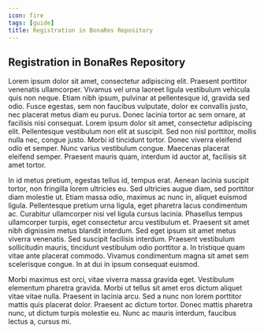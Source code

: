 ```yaml
---
icon: fire
tags: [guide]
title: Registration in BonaRes Repository
---
```

## Registration in BonaRes Repository

Lorem ipsum dolor sit amet, consectetur adipiscing elit. Praesent porttitor venenatis ullamcorper. Vivamus vel urna laoreet ligula vestibulum vehicula quis non neque. Etiam nibh ipsum, pulvinar at pellentesque id, gravida sed odio. Fusce egestas, sem non faucibus vulputate, dolor ex convallis justo, nec placerat metus diam eu purus. Donec lacinia tortor ac sem ornare, at facilisis nisi consequat. Lorem ipsum dolor sit amet, consectetur adipiscing elit. Pellentesque vestibulum non elit at suscipit. Sed non nisl porttitor, mollis nulla nec, congue justo. Morbi id tincidunt tortor. Donec viverra eleifend odio et semper. Nunc varius vestibulum congue. Maecenas placerat eleifend semper. Praesent mauris quam, interdum id auctor at, facilisis sit amet tortor.

In id metus pretium, egestas tellus id, tempus erat. Aenean lacinia suscipit tortor, non fringilla lorem ultricies eu. Sed ultricies augue diam, sed porttitor diam molestie ut. Etiam massa odio, maximus ac nunc in, aliquet euismod ligula. Pellentesque pretium urna ligula, eget pharetra lacus condimentum ac. Curabitur ullamcorper nisi vel ligula cursus lacinia. Phasellus tempus ullamcorper turpis, eget consectetur arcu vestibulum et. Praesent sit amet nibh dignissim metus blandit interdum. Sed eget ipsum sit amet metus viverra venenatis. Sed suscipit facilisis interdum. Praesent vestibulum sollicitudin mauris, tincidunt vestibulum odio porttitor a. In tristique quam vitae ante placerat commodo. Vivamus condimentum magna sit amet sem scelerisque congue. In at dui in ipsum consequat euismod.

Morbi maximus est orci, vitae viverra massa gravida eget. Vestibulum elementum pharetra gravida. Morbi ut tellus sit amet eros dictum aliquet vitae vitae nulla. Praesent in lacinia arcu. Sed a nunc non lorem porttitor mattis quis placerat dolor. Praesent ac dictum tortor. Donec mattis pharetra nunc, ut dictum turpis molestie eu. Nunc ac mauris interdum, faucibus lectus a, cursus mi.